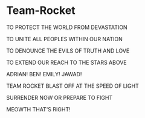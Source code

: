 # Team-Rocket

TO PROTECT THE WORLD FROM DEVASTATION

TO UNITE ALL PEOPLES WITHIN OUR NATION

TO DENOUNCE THE EVILS OF TRUTH AND LOVE

TO EXTEND OUR REACH TO THE STARS ABOVE

ADRIAN!
BEN!
EMILY!
JAWAD!

TEAM ROCKET BLAST OFF AT THE SPEED OF LIGHT

SURRENDER NOW OR PREPARE TO FIGHT

MEOWTH THAT'S RIGHT!
